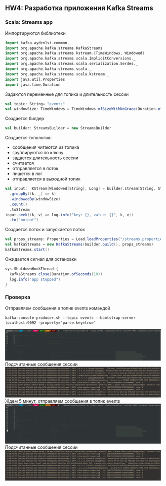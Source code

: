 ## HW4: Разработка приложения Kafka Streams

### Scala: Streams app
Импортируются библиотеки
```scala
import kafka.ayden1st.common._
import org.apache.kafka.streams.KafkaStreams
import org.apache.kafka.streams.kstream.{TimeWindows, Windowed}
import org.apache.kafka.streams.scala.ImplicitConversions._
import org.apache.kafka.streams.scala.serialization.Serdes._
import org.apache.kafka.streams.scala._
import org.apache.kafka.streams.scala.kstream._
import java.util.Properties
import java.time.Duration
```
Задаются переменные для топика и длительность сессии
```scala
val topic: String= "events"
val windowSize: TimeWindows = TimeWindows.ofSizeWithNoGrace(Duration.ofMinutes(5))
```
Создается билдер
```scala
val builder: StreamsBuilder = new StreamsBuilder
```
Создается топология:
* сообщения читаются из топика
* группируются по ключу
* задается длительность сессии
* считается
* отправляется в поток
* пишется в лог
* отправляется в выходной топик
```scala
val input:  KStream[Windowed[String], Long] = builder.stream[String, String](topic)
  .groupBy((k, _) => k)
  .windowedBy(windowSize)
  .count()
  .toStream
input.peek((k, v) => log.info("key: {}, value: {}", k, v))
  .to("output")
```
Создается поток и запускается поток
```scala
val props_streams: Properties = Load.loadProperties("/streams.properties")
val kafkaStreams = new KafkaStreams(builder.build(), props_streams)
kafkaStreams.start()
```
Ожидается сигнал для остановки
```scala
sys.ShutdownHookThread {
  kafkaStreams.close(Duration.ofSeconds(10))
  log.info("app stopped")
}
```
### Проверка
Отправляем сообщения в топик events командой
```
kafka-console-producer.sh --topic events --bootstrap-server localhost:9092 -property="parse.key=true"
```
![Изображение](./images/image_hw4_1.png)
Подсчитанные сообщения сессии
![Изображение](./images/image_hw4_2.png)
Ждем 5 минут, отправляем сообщения в топик events
![Изображение](./images/image_hw4_3.png)
Подсчитанные сообщения сессии
![Изображение](./images/image_hw4_4.png)